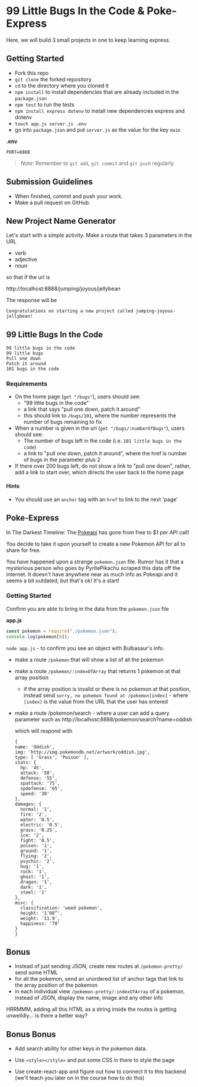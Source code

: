 # 99 Little Bugs In the Code & Poke-Express

Here, we will build 3 small projects in one to keep learning express.

## Getting Started

- Fork this repo
- `git clone` the forked repository
- `cd` to the directory where you cloned it
- `npm install` to install dependencies that are already included in the `package.json`
- `npm test` to run the tests
- `npm install express dotenv` to install new dependencies express and dotenv
- `touch app.js server.js .env`
- go into `package.json` and put `server.js` as the value for the key `main`

**.env**

```
PORT=8888
```

> _Note_: Remember to `git add`, `git commit` and `git push` regularly

## Submission Guidelines

- When finished, commit and push your work.
- Make a pull request on GitHub.

## New Project Name Generator

Let's start with a simple activity.
Make a route that takes 3 parameters in the URL

- verb
- adjective
- noun

so that if the url is

http://localhost:8888/jumping/joyous/jellybean

The response will be

```
Congratulations on starting a new project called jumping-joyous-jellybean!
```

## 99 Little Bugs In the Code

```
99 little bugs in the code
99 little bugs
Pull one down
Patch it around
101 bugs in the code
```

### Requirements

- On the home page (`get "/bugs"`), users should see:
  - "99 little bugs in the code"
  - a link that says "pull one down, patch it around"
  - this should link to `/bugs/101`, where the number represents the number of bugs remaining to fix
- When a number is given in the url (`get "/bugs/:numberOfBugs"`), users should see:
  - The number of bugs left in the code (i.e. `101 little bugs in the code`)
  - a link to "pull one down, patch it around", where the href is number of bugs in the parameter plus 2
- If there over 200 bugs left, do not show a link to "pull one down", rather, add a link to start over, which directs the user back to the home page

#### Hints

- You should use an `anchor` tag with an `href` to link to the next 'page'

## Poke-Express

In The Darkest Timeline: The [Pokeapi](https://pokeapi.co) has gone from free to \$1 per API call!

You decide to take it upon yourself to create a new Pokemon API for all to share for free.

You have happened upon a strange `pokemon.json` file. Rumor has it that a mysterious person who goes by PyritePikachu scraped this data off the internet. It doesn't have anywhere near as much info as Pokeapi and it seems a bit outdated, but that's ok! It's a start!

### Getting Started

Confirm you are able to bring in the data from the `pokemon.json` file

**app.js**

```js
const pokemon = require("./pokemon.json");
console.log(pokemon[0]);
```

`node app.js` - to confirm you see an object with Bulbasaur's info.

- make a route `/pokemon` that will show a list of all the pokemon
- make a route `/pokemon/:indexOfArray` that returns 1 pokemon at that array position
  - if the array position is invalid or there is no pokemon at that position, instead send `sorry, no pokemon found at /pokemon[index]` - where `[index]` is the value from the URL that the user has entered
- make a route /pokemon/search - where a user can add a query parameter
  such as http://localhost:8888/pokemon/search?name=oddish

  which will respond with

  ```
  {
  name: 'Oddish',
  img: 'http://img.pokemondb.net/artwork/oddish.jpg',
  type: [ 'Grass', 'Poison' ],
  stats: {
    hp: '45',
    attack: '50',
    defense: '55',
    spattack: '75',
    spdefense: '65',
    speed: '30'
  },
  damages: {
    normal: '1',
    fire: '2',
    water: '0.5',
    electric: '0.5',
    grass: '0.25',
    ice: '2',
    fight: '0.5',
    poison: '1',
    ground: '1',
    flying: '2',
    psychic: '2',
    bug: '1',
    rock: '1',
    ghost: '1',
    dragon: '1',
    dark: '1',
    steel: '1'
  },
  misc: {
    classification: 'weed pokemon',
    height: '1’08”',
    weight: '11.9',
    happiness: '70'
  }
  }

  ```

## Bonus

- Instead of just sending JSON, create new routes at `/pokemon-pretty/` send some HTML
- for all the pokemon, send an unordered list of anchor tags that link to the array position of the pokemon
- in each individual view `/pokemon-pretty/:indexOfArray` of a pokemon, instead of JSON, display the name, image and any other info

HRRMMM, adding all this HTML as a string inside the routes is getting unweildly... is there a better way?

## Bonus Bonus

- Add search ability for other keys in the pokemon data.

- Use `<style></style>` and put some CSS in there to style the page

- Use create-react-app and figure out how to connect it to this backend (we'll teach you later on in the course how to do this)
